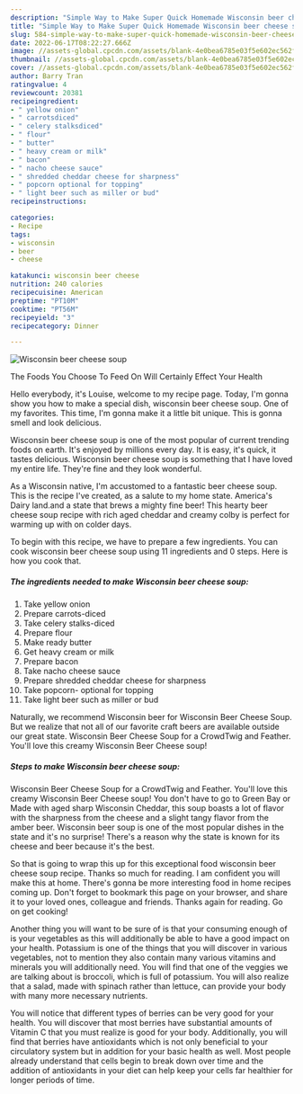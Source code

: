 ```yaml
---
description: "Simple Way to Make Super Quick Homemade Wisconsin beer cheese soup"
title: "Simple Way to Make Super Quick Homemade Wisconsin beer cheese soup"
slug: 584-simple-way-to-make-super-quick-homemade-wisconsin-beer-cheese-soup
date: 2022-06-17T08:22:27.666Z
image: //assets-global.cpcdn.com/assets/blank-4e0bea6785e03f5e602ec562f230caae08da540cada707380b4fe1bbebba43da.png
thumbnail: //assets-global.cpcdn.com/assets/blank-4e0bea6785e03f5e602ec562f230caae08da540cada707380b4fe1bbebba43da.png
cover: //assets-global.cpcdn.com/assets/blank-4e0bea6785e03f5e602ec562f230caae08da540cada707380b4fe1bbebba43da.png
author: Barry Tran
ratingvalue: 4
reviewcount: 20381
recipeingredient:
- " yellow onion"
- " carrotsdiced"
- " celery stalksdiced"
- " flour"
- " butter"
- " heavy cream or milk"
- " bacon"
- " nacho cheese sauce"
- " shredded cheddar cheese for sharpness"
- " popcorn optional for topping"
- " light beer such as miller or bud"
recipeinstructions:

categories:
- Recipe
tags:
- wisconsin
- beer
- cheese

katakunci: wisconsin beer cheese 
nutrition: 240 calories
recipecuisine: American
preptime: "PT10M"
cooktime: "PT56M"
recipeyield: "3"
recipecategory: Dinner

---
```



![Wisconsin beer cheese soup](//assets-global.cpcdn.com/assets/blank-4e0bea6785e03f5e602ec562f230caae08da540cada707380b4fe1bbebba43da.png)

The Foods You Choose To Feed On Will Certainly Effect Your Health

Hello everybody, it's Louise, welcome to my recipe page. Today, I'm gonna show you how to make a special dish, wisconsin beer cheese soup. One of my favorites. This time, I'm gonna make it a little bit unique. This is gonna smell and look delicious.

Wisconsin beer cheese soup is one of the most popular of current trending foods on earth. It's enjoyed by millions every day. It is easy, it's quick, it tastes delicious. Wisconsin beer cheese soup is something that I have loved my entire life. They're fine and they look wonderful.

As a Wisconsin native, I&#39;m accustomed to a fantastic beer cheese soup. This is the recipe I&#39;ve created, as a salute to my home state. America&#39;s Dairy land.and a state that brews a mighty fine beer! This hearty beer cheese soup recipe with rich aged cheddar and creamy colby is perfect for warming up with on colder days.


To begin with this recipe, we have to prepare a few ingredients. You can cook wisconsin beer cheese soup using 11 ingredients and 0 steps. Here is how you cook that.

<!--inarticleads1-->

##### The ingredients needed to make Wisconsin beer cheese soup:

1. Take  yellow onion
1. Prepare  carrots-diced
1. Take  celery stalks-diced
1. Prepare  flour
1. Make ready  butter
1. Get  heavy cream or milk
1. Prepare  bacon
1. Take  nacho cheese sauce
1. Prepare  shredded cheddar cheese for sharpness
1. Take  popcorn- optional for topping
1. Take  light beer such as miller or bud


Naturally, we recommend Wisconsin beer for Wisconsin Beer Cheese Soup. But we realize that not all of our favorite craft beers are available outside our great state. Wisconsin Beer Cheese Soup for a CrowdTwig and Feather. You&#39;ll love this creamy Wisconsin Beer Cheese soup! 

<!--inarticleads2-->

##### Steps to make Wisconsin beer cheese soup:



Wisconsin Beer Cheese Soup for a CrowdTwig and Feather. You&#39;ll love this creamy Wisconsin Beer Cheese soup! You don&#39;t have to go to Green Bay or Made with aged sharp Wisconsin Cheddar, this soup boasts a lot of flavor with the sharpness from the cheese and a slight tangy flavor from the amber beer. Wisconsin beer soup is one of the most popular dishes in the state and it&#39;s no surprise! There&#39;s a reason why the state is known for its cheese and beer because it&#39;s the best. 

So that is going to wrap this up for this exceptional food wisconsin beer cheese soup recipe. Thanks so much for reading. I am confident you will make this at home. There's gonna be more interesting food in home recipes coming up. Don't forget to bookmark this page on your browser, and share it to your loved ones, colleague and friends. Thanks again for reading. Go on get cooking!

Another thing you will want to be sure of is that your consuming enough of is your vegetables as this will additionally be able to have a good impact on your health. Potassium is one of the things that you will discover in various vegetables, not to mention they also contain many various vitamins and minerals you will additionally need. You will find that one of the veggies we are talking about is broccoli, which is full of potassium. You will also realize that a salad, made with spinach rather than lettuce, can provide your body with many more necessary nutrients.

You will notice that different types of berries can be very good for your health. You will discover that most berries have substantial amounts of Vitamin C that you must realize is good for your body. Additionally, you will find that berries have antioxidants which is not only beneficial to your circulatory system but in addition for your basic health as well. Most people already understand that cells begin to break down over time and the addition of antioxidants in your diet can help keep your cells far healthier for longer periods of time.
